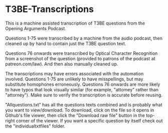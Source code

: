 # T3BE-Transcriptions

This is a machine assisted transcription of T3BE questions from the Opening Arguments Podcast.

Questions 1-75 were transcribed by a machine from the audio podcast, then cleaned up by hand to contain just the T3BE question text.

Questions 76 onwards were transcribed by Optical Character Recognition from a screenshot of the question (provided to patrons of the podcast at patreon.com/law). And then also manually cleaned up.

The transcriptions may have errors associated with the automation involved. Questions 1-75 are unlikely to have misspellings, but may substitute homophones erroneously. Questions 76 onwards are more likely to have typos that look visually similar (for example, "attomey" rather than "attorney"). Make sure to verify the transcription is accurate before reusing.

"Allquestions.txt" has all the questions texts combined and is probably what you want to view/download. To download, click on the file so it opens in Github's file viewer, then click the "Download raw file" button in the top-right corner of the viewer. If you want a specific question by itself check out the "individualtxtfiles" folder.

